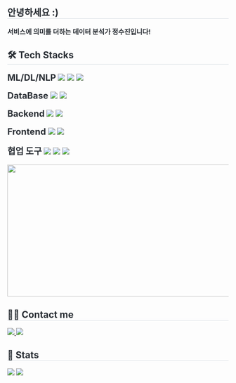 <div style="text-align: left;"> 
    <h2 style="border-bottom: 1px solid #d8dee4; color: #282d33;"> 안녕하세요 :) </h2>  
    <div style="font-weight: 700; font-size: 15px; text-align: left; color: #282d33;"> 서비스에 의미를 더하는
데이터 분석가 정수진입니다! </div> 
    </div>
    <div style="text-align: left;">
    <h2 style="border-bottom: 1px solid #d8dee4; color: #282d33;"> 🛠️ Tech Stacks </h2> 
    <div style="font-weight: 700; font-size: 20px; text-align: left; color: #282d33;"> ML/DL/NLP
      <img src="https://img.shields.io/badge/Python-3776AB?style=flat-square&logo=Python&logoColor=white">
      <img src="https://img.shields.io/badge/PyTorch-EE4C2C?style=flat-square&logo=PyTorch&logoColor=white">
      <img src="https://img.shields.io/badge/Selenium-43B02A?style=flat-square&logo=Selenium&logoColor=white">
    </div><br>
    <div style="font-weight: 700; font-size: 20px; text-align: left; color: #282d33;"> DataBase
      <img src="https://img.shields.io/badge/MongoDB-47A248?style=flat-square&logo=MongoDB&logoColor=white">
      <img src="https://img.shields.io/badge/MySQL-4479A1?style=flat-square&logo=MySQL&logoColor=white">
    </div><br>
    <div style="font-weight: 700; font-size: 20px; text-align: left; color: #282d33;"> Backend
      <img src="https://img.shields.io/badge/Flask-000000?style=flat-square&logo=Flask&logoColor=white">
      <img src="https://img.shields.io/badge/Node.js-339933?style=flat-square&logo=Node.js&logoColor=white">
    </div><br>
    <div style="font-weight: 700; font-size: 20px; text-align: left; color: #282d33;"> Frontend
      <img src="https://img.shields.io/badge/Vue.js-4FC08D?style=flat-square&logo=Vue.js&logoColor=white">
      <img src="https://img.shields.io/badge/React-61DAFB?style=flat-square&logo=React&logoColor=white">
    </div><br>
    <div style="font-weight: 700; font-size: 20px; text-align: left; color: #282d33;"> 협업 도구
      <img src="https://img.shields.io/badge/Notion-000000?style=flat-square&logo=Notion&logoColor=white">
      <img src="https://img.shields.io/badge/Slack-4A154B?style=flat-square&logo=Slack&logoColor=white">
      <img src="https://img.shields.io/badge/Github-181717?style=flat-square&logo=Github&logoColor=white">
    </div><br>
        <a href="https://www.gitanimals.org/en_US?utm_medium=image&utm_source=ds-sujin&utm_content=farm">
        <img
          src="https://render.gitanimals.org/farms/ds-sujin"
          width="600"
          height="300"
        />
        </a>
    <div style="text-align: left;">
    <h2 style="border-bottom: 1px solid #d8dee4; color: #282d33;"> 🧑‍💻 Contact me </h2>
    <div style="text-align: left;"> <a href=https://www.instagram.com/ds_sujin02/> <img src="https://img.shields.io/badge/Instagram-E4405F?style=flat-square&logo=Instagram&logoColor=white&link=https://www.instagram.com/ds_sujin02/"> </a>
         <a href=mailto:marcusss@naver.com> <img src="https://img.shields.io/badge/Gmail-EA4335?style=flat-square&logo=Gmail&logoColor=white&link=mailto:marcusss@naver.com"> </a>
          </div>
    </div>
    <div style="text-align: left;"> 
    <h2 style="border-bottom: 1px solid #d8dee4; color: #282d33;"> 🏅 Stats </h2> <div style="text-align: left;"> <img src="https://github-readme-stats.vercel.app/api?username=ds-sujin&bg_color=180,00000000,00000000&title_color=000000&text_color=000000"
         /> <img src="https://github-readme-stats.vercel.app/api/top-langs/?username=ds-sujin&layout=compact&bg_color=180,00000000,00000000&title_color=000000&text_color=000000"
           /> </div> 
    </div>
    
